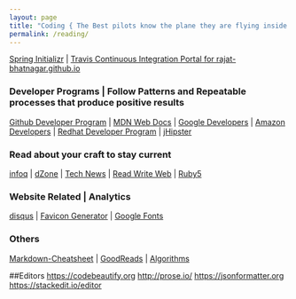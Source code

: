 ```yaml
---
layout: page
title: "Coding { The Best pilots know the plane they are flying inside out }"
permalink: /reading/
---
```

<a href="http://start.spring.io" target="_blank">Spring Initializr</a> <t>|</t>
<a href="https://travis-ci.org/rajat-bhatnagar/rajat-bhatnagar.github.io" target="_blank">Travis Continuous Integration Portal for rajat-bhatnagar.github.io</a><br>

### Developer Programs | Follow Patterns and Repeatable processes that produce positive results
<a href="https://developer.github.com/" target="_blank">Github Developer Program</a> <t>|</t>
<a href="https://developer.mozilla.org/en-US/" target="_blank">MDN Web Docs</a> <t>|</t>
<a href="https://developers.google.com/" target="_blank">Google Developers</a> <t>|</t>
<a href="https://developer.amazon.com/" target="_blank">Amazon Developers</a> <t>|</t>
<a href="https://developers.redhat.com/" target="_blank">Redhat Developer Program</a> <t>|</t>
<a href="http://www.jhipster.tech//" target="_blank">jHipster</a> <br>

### Read about your craft to stay current
<a href="https://www.infoq.com/" target="_blank">infoq</a> <t>|</t>
<a href="https://dzone.com" target="_blank">dZone</a> <t>|</t>
<a href="https://news.ycombinator.com/" target="_blank">Tech News</a> <t>|</t>
<a href="https://readwrite.com/" target="_blank">Read Write Web</a> <t>|</t>
<a href="https://ruby5.codeschool.com/" target="_blank">Ruby5</a><br>

### Website Related | Analytics
<a href="https://disqus.com/admin/" target="_blank">disqus</a> <t>|</t>
<a href="https://realfavicongenerator.net/" target="_blank">Favicon Generator</a> <t>|</t>
<a href="https://fonts.google.com/" target="_blank">Google Fonts</a> <br>

### Others
<a href="https://github.com/adam-p/markdown-here/wiki/Markdown-Cheatsheet#lists" target="_blank">Markdown-Cheatsheet</a> <t>|</t>
<a href="https://www.goodreads.com/Rajat_Bhatnagar" target="_blank">GoodReads</a> <t>|</t>
<a href="http://algs4.cs.princeton.edu/home/" target="_blank">Algorithms</a><br>

##Editors
https://codebeautify.org
http://prose.io/
https://jsonformatter.org
https://stackedit.io/editor